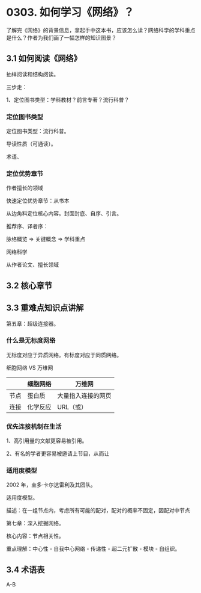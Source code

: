 # 0303. 如何学习《网络》？

了解完《网络》的背景信息，拿起手中这本书，应该怎么读？网络科学的学科重点是什么？作者为我们画了一幅怎样的知识图景？

## 3.1 如何阅读《网络》

抽样阅读和结构阅读。

三步走：

1、定位图书类型：学科教材？前言专著？流行科普？

### 定位图书类型

定位图书类型：流行科普。

导读性质（可通读）。

术语、

### 定位优势章节

作者擅长的领域

快速定位优势章节：从书本

从边角料定位核心内容。封面封底、自序、引言。

推荐序、译者序：

脉络概览 => 关键概念 => 学科重点

网络科学

从作者论文、擅长领域

## 3.2 核心章节

## 3.3 重难点知识点讲解

第五章：超级连接器。

### 什么是无标度网络

无标度对应于异质网络。有标度对应于同质网络。

细胞网络 VS 万维网

| | 细胞网络 | 万维网 |
| --- | --- | ---- |
| 节点 | 蛋白质 | 大量指入连接的网页 |
| 连接 | 化学反应 | URL（或）|

### 优先连接机制在生活

1、高引用量的文献更容易被引用。

2、有名的学者更容易被邀请上节目，从而让

### 适用度模型

2002 年，圭多·卡尔达雷利及其团队。

适用度模型。

描述：在一组节点内，考虑所有可能的配对，配对的概率不固定，因配对中节点

第七章：深入挖掘网络。

核心内容：节点相关性。

重点理解：中心性 - 自我中心网络 - 传递性 - 超二元扩散 - 模块 - 自组织。

## 3.4 术语表

A-B